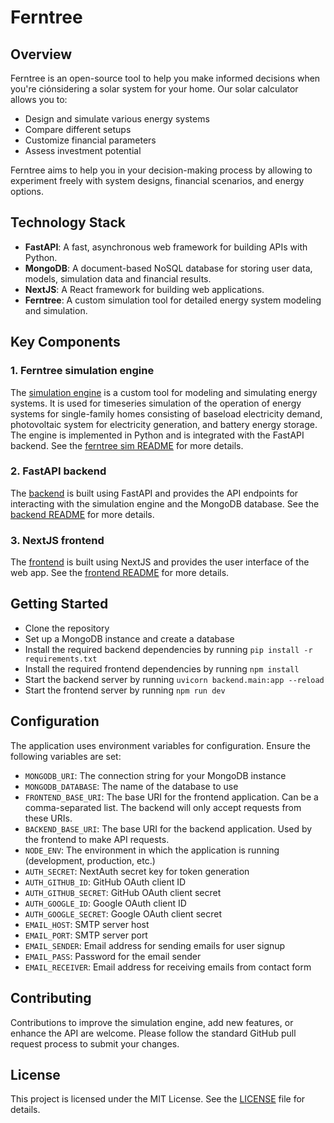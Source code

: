 # Ferntree

## Overview

Ferntree is an open-source tool to help you make informed decisions when you're ciónsidering a solar system for your home. Our solar calculator allows you to:

- Design and simulate various energy systems
- Compare different setups
- Customize financial parameters
- Assess investment potential

Ferntree aims to help you in your decision-making process by allowing to experiment freely with system designs, financial scenarios, and energy options.

## Technology Stack

- **FastAPI**: A fast, asynchronous web framework for building APIs with Python.
- **MongoDB**: A document-based NoSQL database for storing user data, models, simulation data and financial results.
- **NextJS**: A React framework for building web applications.
- **Ferntree**: A custom simulation tool for detailed energy system modeling and simulation.

## Key Components

### 1. Ferntree simulation engine

The [simulation engine](./sim/ferntree/) is a custom tool for modeling and simulating energy systems. It is used for timeseries simulation of the operation of energy systems for single-family homes consisting of baseload electricity demand, photovoltaic system for electricity generation, and battery energy storage. The engine is implemented in Python and is integrated with the FastAPI backend. See the [ferntree sim README](./sim/ferntree/README.md) for more details.

### 2. FastAPI backend

The [backend](./backend/) is built using FastAPI and provides the API endpoints for interacting with the simulation engine and the MongoDB database. See the [backend README](./backend/README.md) for more details.

### 3. NextJS frontend

The [frontend](./frontend/) is built using NextJS and provides the user interface of the web app. See the [frontend README](./frontend/README.md) for more details.

## Getting Started

- Clone the repository
- Set up a MongoDB instance and create a database
- Install the required backend dependencies by running `pip install -r requirements.txt`
- Install the required frontend dependencies by running `npm install`
- Start the backend server by running `uvicorn backend.main:app --reload`
- Start the frontend server by running `npm run dev`


## Configuration

The application uses environment variables for configuration. Ensure the following variables are set:
- `MONGODB_URI`: The connection string for your MongoDB instance
- `MONGODB_DATABASE`: The name of the database to use
- `FRONTEND_BASE_URI`: The base URI for the frontend application. Can be a comma-separated list. The backend will only accept requests from these URIs.
- `BACKEND_BASE_URI`: The base URI for the backend application. Used by the frontend to make API requests.
- `NODE_ENV`: The environment in which the application is running (development, production, etc.)
- `AUTH_SECRET`: NextAuth secret key for token generation
- `AUTH_GITHUB_ID`: GitHub OAuth client ID
- `AUTH_GITHUB_SECRET`: GitHub OAuth client secret
- `AUTH_GOOGLE_ID`: Google OAuth client ID
- `AUTH_GOOGLE_SECRET`: Google OAuth client secret
- `EMAIL_HOST`: SMTP server host
- `EMAIL_PORT`: SMTP server port
- `EMAIL_SENDER`: Email address for sending emails for user signup
- `EMAIL_PASS`: Password for the email sender
- `EMAIL_RECEIVER`: Email address for receiving emails from contact form


## Contributing

Contributions to improve the simulation engine, add new features, or enhance the API are welcome. Please follow the standard GitHub pull request process to submit your changes.

## License

This project is licensed under the MIT License. See the [LICENSE](../LICENSE) file for details.
